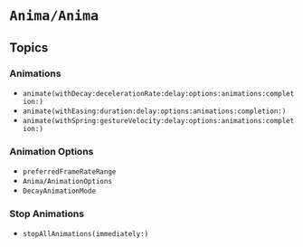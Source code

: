 # ``Anima/Anima``

## Topics

### Animations

- ``animate(withDecay:decelerationRate:delay:options:animations:completion:)``
- ``animate(withEasing:duration:delay:options:animations:completion:)``
- ``animate(withSpring:gestureVelocity:delay:options:animations:completion:)``

### Animation Options

- ``preferredFrameRateRange``
- ``Anima/AnimationOptions``
- ``DecayAnimationMode``

### Stop Animations

- ``stopAllAnimations(immediately:)``
